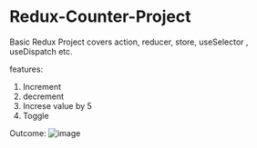# Redux-Counter-Project
Basic Redux Project covers action, reducer, store, useSelector , useDispatch etc.

features:
1. Increment
2. decrement
3. Increse value by 5
4. Toggle

Outcome:
![image](https://user-images.githubusercontent.com/15225177/213403238-53f928fa-504d-40c0-a956-42773c522790.png)
